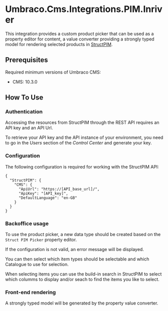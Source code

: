 ﻿# Umbraco.Cms.Integrations.PIM.Inriver

This integration provides a custom product picker that can be used as a property editor 
for content, a value converter providing a strongly typed model for rendering selected 
products in [StructPIM](https://www.struct.com/).

## Prerequisites

Required minimum versions of Umbraco CMS: 
- CMS: 10.3.0

## How To Use

### Authentication

Accessing the resources from StructPIM through the REST API requires an API key and an API Url.

To retrieve your API key and the API instance of your environment, you need to go in the _Users_ section of the _Control Center_ and generate your key. 

### Configuration

The following configuration is required for working with the StructPIM API:

```
{
  "StructPIM": {
    "CMS": {
      "ApiUrl": "https://[API_base_url]/",
      "ApiKey": "[API_key]",
      "DefaultLanguage": "en-GB"
    }
  }
}
```

### Backoffice usage

To use the product picker, a new data type should be created based on the `Struct PIM Picker` property editor.

If the configuration is not valid, an error message will be displayed.

You can then select which item types should be selectable and which Catalogue to use for selection.

When selecting items you can use the build-in search in StructPIM to select which columms to display and/or seach to find the items you like to select.

### Front-end rendering

A strongly typed model will be generated by the property value converter.